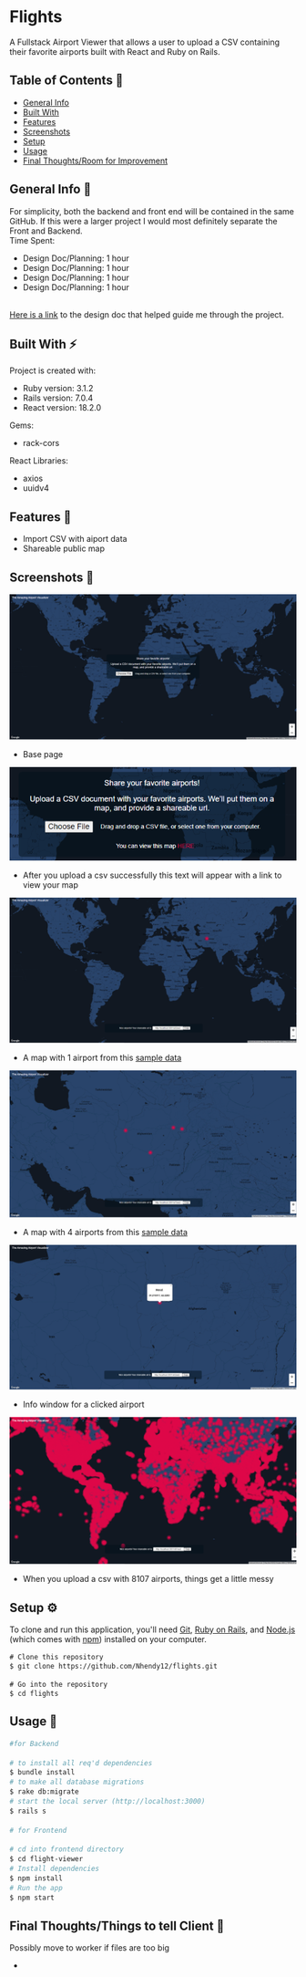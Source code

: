# Flights

A Fullstack Airport Viewer that allows a user to upload a CSV containing their favorite airports built with React and Ruby on Rails.

## Table of Contents 📖
* [General Info](#general-info-)
* [Built With](#built-with-%EF%B8%8F)
* [Features](#features-)
* [Screenshots](#screenshots-)
* [Setup](#setup-%EF%B8%8F)
* [Usage](#usage-)
* [Final Thoughts/Room for Improvement](#final-thoughtsroom-for-improvement-)

## General Info 📝
For simplicity, both the backend and front end will be contained in the same GitHub. If this were a larger project I would most definitely separate the Front and Backend.\
Time Spent:
* Design Doc/Planning: 1 hour
* Design Doc/Planning: 1 hour
* Design Doc/Planning: 1 hour
* Design Doc/Planning: 1 hour

\
[Here is a link](DESIGN_DOC.pdf) to the design doc that helped guide me through the project.


## Built With ⚡️
Project is created with:
* Ruby version: 3.1.2
* Rails version: 7.0.4
* React version: 18.2.0

Gems:
* rack-cors

React Libraries:
* axios
* uuidv4

## Features 🎯
* Import CSV with aiport data
* Shareable public map

## Screenshots 📸

![Screenshot](Screenshot(31).png)
* Base page

![Screenshot](Screenshot(32).png)
* After you upload a csv successfully this text will appear with a link to view your map

![Screenshot](Screenshot(33).png)
* A map with 1 airport from this [sample data](./flight-viewer/sample-data/sample-data-1.csv)

![Screenshot](Screenshot(29).png)
* A map with 4 airports from this [sample data](./flight-viewer/sample-data/sample-data-2.csv)

![Screenshot](Screenshot(34).png)
* Info window for a clicked airport

![Screenshot](Screenshot(30).png)
* When you upload a csv with 8107 airports, things get a little messy

## Setup ⚙️
To clone and run this application, you'll need [Git](https://git-scm.com), [Ruby on Rails](https://www.tutorialspoint.com/ruby-on-rails/rails-installation.htm), and [Node.js](https://nodejs.org/en/download/) (which comes with [npm](http://npmjs.com)) installed on your computer.
```
# Clone this repository
$ git clone https://github.com/Nhendy12/flights.git

# Go into the repository
$ cd flights
```

## Usage 🚂

```bash
#for Backend

# to install all req'd dependencies
$ bundle install
# to make all database migrations
$ rake db:migrate
# start the local server (http://localhost:3000)
$ rails s

# for Frontend

# cd into frontend directory
$ cd flight-viewer  
# Install dependencies
$ npm install
# Run the app
$ npm start
```

## Final Thoughts/Things to tell Client 🔔

Possibly move to worker if files are too big


* 

